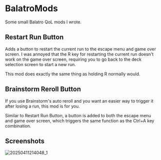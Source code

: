 # BalatroMods
Some small Balatro QoL mods I wrote.

## Restart Run Button
Adds a button to restart the current run to the escape menu and game over screen.
I was annoyed that the R key for restarting the current run doesn't work on the game over screen, requiring you to go back to the deck selection screen to start a new run.

This mod does exactly the same thing as holding R normally would.

## Brainstorm Reroll Button
If you use Brainstorm's auto reroll and you want an easier way to trigger it after losing a run, this mod is for you.

Similar to Restart Run Button, a button is added to both the escape menu and game over screen, which triggers the same function as the Ctrl+A key combination.

## Screenshots
![20250411214048_1](https://github.com/user-attachments/assets/e313eac2-9f58-4a70-9bad-0e9150cb2c9c)
